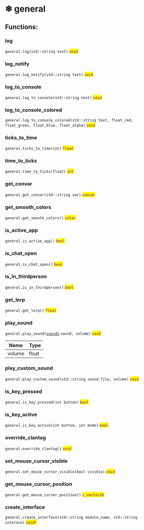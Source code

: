 # ❄ general

## Functions:

### log

`general.log(std::string text)` <mark style="color:purple;">`void`</mark>

### log\_notify

`general.log_notify(std::string text)` <mark style="color:purple;">`void`</mark>

### log\_to\_console

`general.log_to_console(std::string text)` <mark style="color:purple;">`void`</mark>

### log\_to\_console\_colored

`general.log_to_console_colored(std::string text, float_red, float_green, float_blue, float_alpha)` <mark style="color:purple;">`void`</mark>

### ticks\_to\_time

`general.ticks_to_time(int)` <mark style="color:purple;">`float`</mark>

### time\_to\_ticks

`general.time_to_ticks(float)` <mark style="color:purple;">`int`</mark>

### get\_convar

`general.get_convar(std::string var)` <mark style="color:purple;">`convar`</mark>

### get\_smooth\_colors

`general.get_smooth_colors()` <mark style="color:purple;">`color`</mark>

### is\_active\_app

`general.is_active_app()` <mark style="color:purple;">`bool`</mark>

### is\_chat\_open

`general.is_chat_open()` <mark style="color:purple;">`bool`</mark>

### is\_in\_thirdperson

`general.is_in_thirdperson()` <mark style="color:purple;">`bool`</mark>

### get\_lerp

`general.get_lerp()` <mark style="color:purple;">`float`</mark>

### play\_sound

`general.play_sound(`[`sounds`](../enumerations/sounds.md) `sound, volume)` <mark style="color:purple;">`void`</mark>

| Name   | Type  |
| ------ | ----- |
| volume | float |

### play\_custom\_sound

`general.play_custom_sound(std::string sound_file, volume)` <mark style="color:purple;"></mark> <mark style="color:purple;"></mark><mark style="color:purple;">`void`</mark>

### is\_key\_pressed

`general.is_key_pressed(int button)` <mark style="color:purple;"></mark> <mark style="color:purple;"></mark><mark style="color:purple;">`bool`</mark>

### is\_key\_active

`general.is_key_active(int button, int mode)` <mark style="color:purple;"></mark> <mark style="color:purple;"></mark><mark style="color:purple;">`bool`</mark>

### override\_clantag

`general.override_clantag()` <mark style="color:purple;">`void`</mark>

### set\_mouse\_cursor\_visible

`general.set_mouse_cursor_visible(bool visible)` <mark style="color:purple;">`void`</mark>

### get\_mouse\_cursor\_position

`general.get_mouse_cursor_position()` <mark style="color:purple;">`c_vector2d`</mark>

### create\_interface

`general.create_interface(std::string module_name, std::string interace)` <mark style="color:purple;">`void*`</mark>
